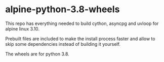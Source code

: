 # alpine-python-3.8-wheels

This repo has everything needed to build cython, asyncpg and uvloop for alpine linux 3.10.

Prebuilt files are included to make the install process faster and allow to skip some dependencies instead of building it yourself.

The wheels are for python 3.8.
